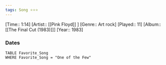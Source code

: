 ```yaml
---
tags: Song ⭐⭐⭐ 
---
```

[Time:: 1:14]
[Artist:: [[Pink Floyd]] ]
[Genre:: Art rock]
[Played:: 11]
[Album:: [[The Final Cut (1983)]]]
[Year:: 1983]
### Dates
````dataview
TABLE Favorite_Song
WHERE Favorite_Song = "One of the Few"
````